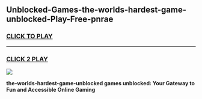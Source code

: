 
## Unblocked-Games-the-worlds-hardest-game-unblocked-Play-Free-pnrae
<h3>
<a href="https://premium76.site?title=the-worlds-hardest-game-unblocked&ref=24M">CLICK TO PLAY</a></h3>
<hr>

<h3>
<a href="https://premium76.site?title=the-worlds-hardest-game-unblocked&ref=24M">CLICK 2 PLAY</a>
  
</h3>

<a href="https://premium76.site?title=the-worlds-hardest-game-unblocked&ref=24M"><img src="https://clearcache.store/games.png"></a>


**the-worlds-hardest-game-unblocked games unblocked: Your Gateway to Fun and Accessible Online Gaming**

